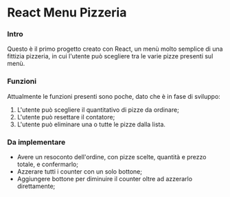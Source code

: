 # React Menu Pizzeria

### Intro
Questo è il primo progetto creato con React, un menù molto semplice di una fittizia pizzeria, in cui l'utente può scegliere tra le varie pizze presenti sul menù.

### Funzioni
Attualmente le funzioni presenti sono poche, dato che è in fase di sviluppo:
<ol>
    <li>L'utente può scegliere il quantitativo di pizze da ordinare;</li>
    <li>L'utente può resettare il contatore; </li>
    <li>L'utente può eliminare una o tutte le pizze dalla lista. </li>
</ol>

### Da implementare
<ul>
    <li>Avere un resoconto dell'ordine, con pizze scelte, quantità e prezzo totale, e confermarlo;</li>
    <li>Azzerare tutti i counter con un solo bottone;</li>
    <li>Aggiungere bottone per diminuire il counter oltre ad azzerarlo direttamente;</li>
</ul>
